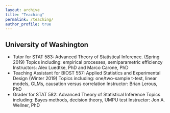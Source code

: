 ```yaml
---
layout: archive
title: "Teaching"
permalink: /teaching/
author_profile: true
---
```


## University of Washington

- Tutor for STAT 583: Advanced Theory of Statistical Inference. (Spring 2019)
Topics including: empirical processes, semiparametric efficiency
Instructors: Alex Luedtke, PhD and Marco Carone, PhD
- Teaching Assistant for BIOST 557: Applied Statistics and Experimental Design (Winter 2019)
Topics including: one/two-sample t-test, linear models, GLMs, causation versus correlation
Instructor: Brian Lerous, PhD
- Grader for STAT 582: Advanced Theory of Statistical Inference
Topics including: Bayes methods, decision theory, UMPU test
Instructor: Jon A. Wellner, PhD

